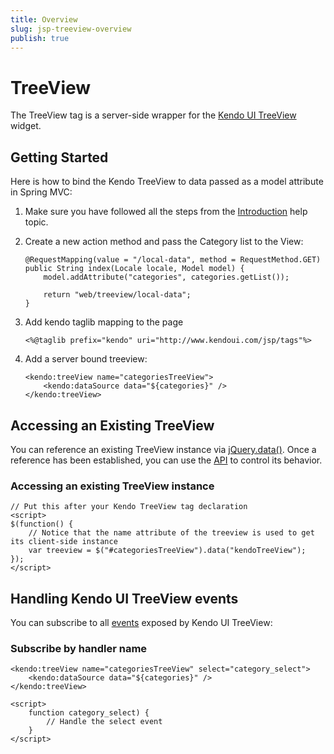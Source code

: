 ```yaml
---
title: Overview
slug: jsp-treeview-overview
publish: true
---
```


# TreeView

The TreeView tag is a server-side wrapper for the [Kendo UI TreeView](/api/web/treeview) widget.

## Getting Started

Here is how to bind the Kendo TreeView to data passed as a model attribute in Spring MVC:

1.  Make sure you have followed all the steps from the [Introduction](/getting-started/using-kendo-with/jsp/introduction) help topic.

2.  Create a new action method and pass the Category list to the View:

        @RequestMapping(value = "/local-data", method = RequestMethod.GET)
        public String index(Locale locale, Model model) {
            model.addAttribute("categories", categories.getList());

            return "web/treeview/local-data";
        }

3.  Add kendo taglib mapping to the page

        <%@taglib prefix="kendo" uri="http://www.kendoui.com/jsp/tags"%>

4.  Add a server bound treeview:

        <kendo:treeView name="categoriesTreeView">
            <kendo:dataSource data="${categories}" />
        </kendo:treeView>

## Accessing an Existing TreeView

You can reference an existing TreeView instance via [jQuery.data()](http://api.jquery.com/jQuery.data/).
Once a reference has been established, you can use the [API](/api/web/treeview#methods) to control its behavior.

### Accessing an existing TreeView instance

    // Put this after your Kendo TreeView tag declaration
    <script>
    $(function() {
        // Notice that the name attribute of the treeview is used to get its client-side instance
        var treeview = $("#categoriesTreeView").data("kendoTreeView");
    });
    </script>


## Handling Kendo UI TreeView events

You can subscribe to all [events](/api/web/treeview#events) exposed by Kendo UI TreeView:


### Subscribe by handler name

    <kendo:treeView name="categoriesTreeView" select="category_select">
        <kendo:dataSource data="${categories}" />
    </kendo:treeView>

    <script>
        function category_select) {
            // Handle the select event
        }
    </script>

